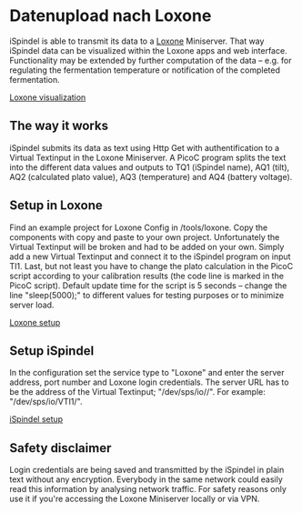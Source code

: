 # Datenupload nach Loxone


iSpindel is able to transmit its data to a [Loxone](http://loxone.com) Miniserver. That way iSpindel data can be visualized within the Loxone apps and web interface. Functionality may be extended by further computation of the data – e.g. for regulating the fermentation temperature or notification of the completed fermentation.

[Loxone visualization](/pics/loxone-app-screenshot.png)


## The way it works

iSpindel submits its data as text using Http Get with authentification to a Virtual Textinput in the Loxone Miniserver. A PicoC program splits the text into the different data values and outputs to TQ1 (iSpindel name), AQ1 (tilt), AQ2 (calculated plato value), AQ3 (temperature) and AQ4 (battery voltage).


## Setup in Loxone

Find an example project for Loxone Config in /tools/loxone. Copy the components with copy and paste to your own project. Unfortunately the Virtual Textinput will be broken and had to be added on your own. Simply add a new Virtual Textinput and connect it to the iSpindel program on input TI1. Last, but not least you have to change the plato calculation in the PicoC script according to your calibration results (the code line is marked in the PicoC script). Default update time for the script is 5 seconds – change the line "sleep(5000);" to different values for testing purposes or to minimize server load.

[Loxone setup](/pics/loxone-Miniserver-configuration.png)


## Setup iSpindel

In the configuration set the service type to "Loxone" and enter the server address, port number and Loxone login credentials. The server URL has to be the address of the Virtual Textinput; "/dev/sps/io/<name of the Virtual Textinput>/". For example: "/dev/sps/io/VTI1/".

[iSpindel setup](/pics/loxone-iSpindel-configuration.jpg)


## Safety disclaimer

Login credentials are being saved and transmitted by the iSpindel in plain text without any encryption. Everybody in the same network could easily read this information by analysing network traffic. For safety reasons only use it if you're accessing the Loxone Miniserver locally or via VPN.
